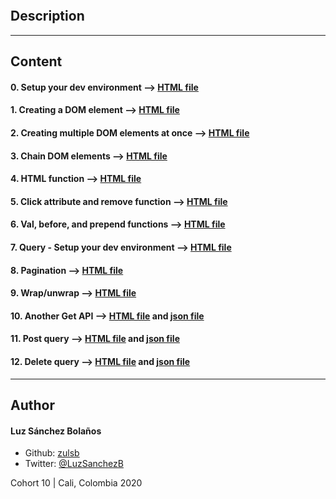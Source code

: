 ![]()

## Description



---
## Content

#### 0. Setup your dev environment --> [HTML file](./0-index.html)

#### 1. Creating a DOM element --> [HTML file](./1-index.html)

#### 2. Creating multiple DOM elements at once --> [HTML file](./2-index.html)

#### 3. Chain DOM elements --> [HTML file](./3-index.html)

#### 4. HTML function --> [HTML file](./4-index.html)

#### 5. Click attribute and remove function  --> [HTML file](./5-index.html)

#### 6. Val, before, and prepend functions --> [HTML file](./6-index.html)

#### 7. Query - Setup your dev environment  --> [HTML file](./7-index.html)

#### 8. Pagination  --> [HTML file](./8-index.html)

#### 9. Wrap/unwrap --> [HTML file](./9-index.html)

#### 10. Another Get API --> [HTML file](./10-index.html) and [json file](./db.json)

#### 11. Post query --> [HTML file](./11-index.html) and [json file](./db.json)

#### 12. Delete query --> [HTML file](./12-index.html) and [json file](./db.json)
---

## Author
#### Luz Sánchez Bolaños
- Github: [zulsb](https://github.com/zulsb)
- Twitter: [@LuzSanchezB](https://twitter.com/LuzSanchezB)

Cohort 10 |
Cali, Colombia 2020